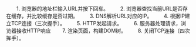 　　1. 浏览器的地址栏输入URL并按下回车。
　　2. 浏览器查找当前URL是否存在缓存，并比较缓存是否过期。
　　3. DNS解析URL对应的IP。
　　4. 根据IP建立TCP连接（三次握手）。
　　5. HTTP发起请求。
　　6. 服务器处理请求，浏览器接收HTTP响应
　　7. 渲染页面，构建DOM树。
　　8. 关闭TCP连接（四次挥手）。
